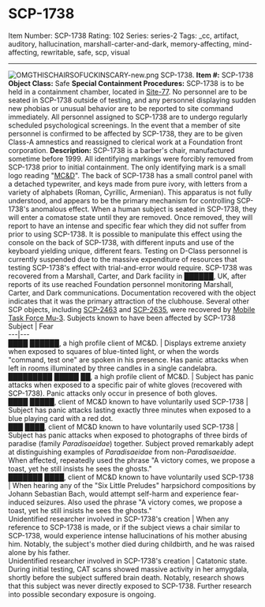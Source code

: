 # SCP-1738
Item Number: SCP-1738
Rating: 102
Series: series-2
Tags: _cc, artifact, auditory, hallucination, marshall-carter-and-dark, memory-affecting, mind-affecting, rewritable, safe, scp, visual

---

![OMGTHISCHAIRSOFUCKINSCARY-new.png](https://scp-wiki.wdfiles.com/local--files/scp-1738/OMGTHISCHAIRSOFUCKINSCARY-new.png)
SCP-1738.
**Item #:** SCP-1738
**Object Class:** Safe
**Special Containment Procedures:** SCP-1738 is to be held in a containment chamber, located in [Site-77](/secure-facility-dossier-site-77). No personnel are to be seated in SCP-1738 outside of testing, and any personnel displaying sudden new phobias or unusual behavior are to be reported to site command immediately. All personnel assigned to SCP-1738 are to undergo regularly scheduled psychological screenings. In the event that a member of site personnel is confirmed to be affected by SCP-1738, they are to be given Class-A amnestics and reassigned to clerical work at a Foundation front corporation.
**Description:** SCP-1738 is a barber's chair, manufactured sometime before 1999. All identifying markings were forcibly removed from SCP-1738 prior to initial containment. The only identifying mark is a small logo reading "[MC&D](http://www.scp-wiki.net/marshall-carter-and-dark-hub)". The back of SCP-1738 has a small control panel with a detached typewriter, and keys made from pure ivory, with letters from a variety of alphabets (Roman, Cyrillic, Armenian). This apparatus is not fully understood, and appears to be the primary mechanism for controlling SCP-1738's anomalous effect.
When a human subject is seated in SCP-1738, they will enter a comatose state until they are removed. Once removed, they will report to have an intense and specific fear which they did not suffer from prior to using SCP-1738. It is possible to manipulate this effect using the console on the back of SCP-1738, with different inputs and use of the keyboard yielding unique, different fears. Testing on D-Class personnel is currently suspended due to the massive expenditure of resources that testing SCP-1738's effect with trial-and-error would require.
SCP-1738 was recovered from a Marshall, Carter, and Dark facility in ██████, UK, after reports of its use reached Foundation personnel monitoring Marshall, Carter, and Dark communications. Documentation recovered with the object indicates that it was the primary attraction of the clubhouse. Several other SCP objects, including [SCP-2463](/scp-2463) and [SCP-2635](/scp-2635), were recovered by [Mobile Task Force Mu-3](/application-to-form-mtf-mu3-cover-letter).
Subjects known to have been affected by SCP-1738
Subject | Fear  
---|---  
████ ██████, a high profile client of MC&D. | Displays extreme anxiety when exposed to squares of blue-tinted light, or when the words "command, test one" are spoken in his presence. Has panic attacks when left in rooms illuminated by three candles in a single candelabra.  
█████████ █████ ██, a high profile client of MC&D. | Subject has panic attacks when exposed to a specific pair of white gloves (recovered with SCP-1738). Panic attacks only occur in presence of both gloves.  
████ █████, client of MC&D known to have voluntarily used SCP-1738 | Subject has panic attacks lasting exactly three minutes when exposed to a blue playing card with a red dot.  
███ ████, client of MC&D known to have voluntarily used SCP-1738 | Subject has panic attacks when exposed to photographs of three birds of paradise (family _Paradisaeidae_) together. Subject proved remarkably adept at distinguishing examples of _Paradisaeidae_ from non-_Paradisaeidae_. When affected, repeatedly used the phrase "A victory comes, we propose a toast, yet he still insists he sees the ghosts."  
███████ ████, client of MC&D known to have voluntarily used SCP-1738 | When hearing any of the "Six Little Preludes" harpsichord compositions by Johann Sebastian Bach, would attempt self-harm and experience fear-induced seizures. Also used the phrase "A victory comes, we propose a toast, yet he still insists he sees the ghosts."  
Unidentified researcher involved in SCP-1738's creation | When any reference to SCP-1738 is made, or if the subject views a chair similar to SCP-1738, would experience intense hallucinations of his mother abusing him. Notably, the subject's mother died during childbirth, and he was raised alone by his father.  
Unidentified researcher involved in SCP-1738's creation | Catatonic state. During initial testing, CAT scans showed massive activity in her amygdala, shortly before the subject suffered brain death. Notably, research shows that this subject was never directly exposed to SCP-1738. Further research into possible secondary exposure is ongoing.